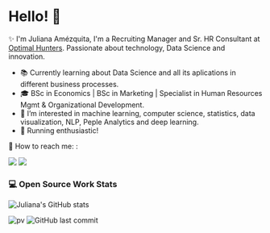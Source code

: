 # **Hello!** 👋 

✨ I'm Juliana Amézquita, I'm a Recruiting Manager and Sr. HR Consultant at [Optimal Hunters](http://www.optimalhunters.com/). Passionate about technology, Data Science and innovation.

- 📚 Currently learning about Data Science and all its aplications in different business processes.
- 🎓 BSc in Economics | BSc in Marketing | Specialist in Human Resources Mgmt & Organizational Development.
- 👀 I’m interested in machine learning, computer science, statistics, data visualization, NLP, Peple Analytics and deep learning.
- 👟 Running enthusiastic!

📣  How to reach me: :<br/>

  <a href="mailto:jamezquita700@gmail.com"><img src="https://img.shields.io/badge/e‑mail-D14836.svg?style=for-the-badge&logo=GMail&logoColor=white"/></a>
  <a href="https://www.linkedin.com/in/julianaamezquita/"><img src="https://img.shields.io/badge/linkedin-0077B5.svg?style=for-the-badge&logo=linkedin&logoColor=white"/></a>
</p>
<p>

### 💻 Open Source Work Stats

![Juliana's GitHub stats](https://github-readme-stats.vercel.app/api?username=juli-amezquita&show_icons=true&theme=radical&hide=issues)

![pv](https://pageview.vercel.app/?github_user=https://github.com/juli-amezquita)
![GitHub last commit](https://img.shields.io/github/last-commit/juli-amezquita/NLP-Amazon-Reviews-Star-Prediction)

<!--

<!---
juli-amezquita/juli-amezquita is a ✨ special ✨ repository because its `README.md` (this file) appears on your GitHub profile.
You can click the Preview link to take a look at your changes.
--->

